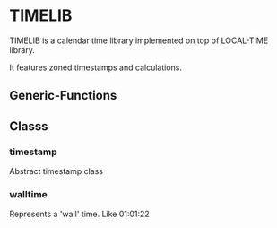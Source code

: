 # TIMELIB

TIMELIB is a calendar time library implemented on top of LOCAL-TIME library.

It features zoned timestamps and calculations.

## Generic-Functions
## Classs
### timestamp
Abstract timestamp class

### walltime
Represents a 'wall' time. Like 01:01:22

